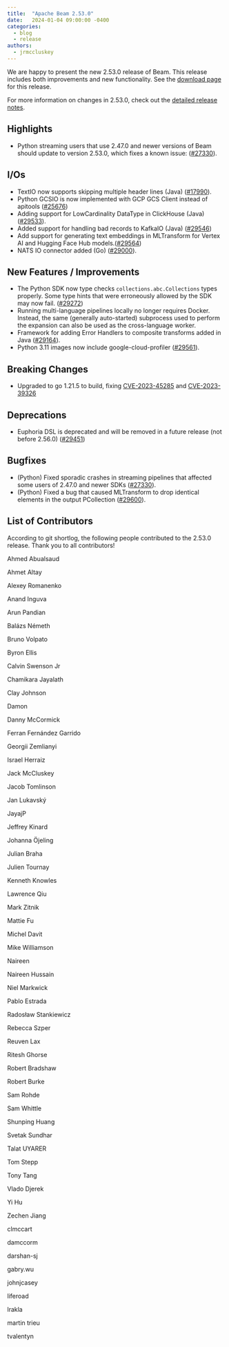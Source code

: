 ```yaml
---
title:  "Apache Beam 2.53.0"
date:   2024-01-04 09:00:00 -0400
categories:
  - blog
  - release
authors:
  - jrmccluskey
---
```

<!--
Licensed under the Apache License, Version 2.0 (the "License");
you may not use this file except in compliance with the License.
You may obtain a copy of the License at
http://www.apache.org/licenses/LICENSE-2.0
Unless required by applicable law or agreed to in writing, software
distributed under the License is distributed on an "AS IS" BASIS,
WITHOUT WARRANTIES OR CONDITIONS OF ANY KIND, either express or implied.
See the License for the specific language governing permissions and
limitations under the License.
-->

We are happy to present the new 2.53.0 release of Beam.
This release includes both improvements and new functionality.
See the [download page](/get-started/downloads/) for this release.

<!--more-->

For more information on changes in 2.53.0, check out the [detailed release notes](https://github.com/apache/beam/milestone/17).

## Highlights

* Python streaming users that use 2.47.0 and newer versions of Beam should update to version 2.53.0, which fixes a known issue: ([#27330](https://github.com/apache/beam/issues/27330)).

## I/Os

* TextIO now supports skipping multiple header lines (Java) ([#17990](https://github.com/apache/beam/issues/17990)).
* Python GCSIO is now implemented with GCP GCS Client instead of apitools ([#25676](https://github.com/apache/beam/issues/25676))
* Adding support for LowCardinality DataType in ClickHouse (Java) ([#29533](https://github.com/apache/beam/pull/29533)).
* Added support for handling bad records to KafkaIO (Java) ([#29546](https://github.com/apache/beam/pull/29546))
* Add support for generating text embeddings in MLTransform for Vertex AI and Hugging Face Hub models.([#29564](https://github.com/apache/beam/pull/29564))
* NATS IO connector added (Go) ([#29000](https://github.com/apache/beam/issues/29000)).

## New Features / Improvements

* The Python SDK now type checks `collections.abc.Collections` types properly. Some type hints that were erroneously allowed by the SDK may now fail. ([#29272](https://github.com/apache/beam/pull/29272))
* Running multi-language pipelines locally no longer requires Docker.
  Instead, the same (generally auto-started) subprocess used to perform the
  expansion can also be used as the cross-language worker.
* Framework for adding Error Handlers to composite transforms added in Java ([#29164](https://github.com/apache/beam/pull/29164)).
* Python 3.11 images now include google-cloud-profiler ([#29561](https://github.com/apache/beam/pull/29651)).

## Breaking Changes

* Upgraded to go 1.21.5 to build, fixing [CVE-2023-45285](https://security-tracker.debian.org/tracker/CVE-2023-45285) and [CVE-2023-39326](https://security-tracker.debian.org/tracker/CVE-2023-39326)

## Deprecations

* Euphoria DSL is deprecated and will be removed in a future release (not before 2.56.0) ([#29451](https://github.com/apache/beam/issues/29451))

## Bugfixes

* (Python) Fixed sporadic crashes in streaming pipelines that affected some users of 2.47.0 and newer SDKs ([#27330](https://github.com/apache/beam/issues/27330)).
* (Python) Fixed a bug that caused MLTransform to drop identical elements in the output PCollection ([#29600](https://github.com/apache/beam/issues/29600)).

## List of Contributors

According to git shortlog, the following people contributed to the 2.53.0 release. Thank you to all contributors!

Ahmed Abualsaud

Ahmet Altay

Alexey Romanenko

Anand Inguva

Arun Pandian

Balázs Németh

Bruno Volpato

Byron Ellis

Calvin Swenson Jr

Chamikara Jayalath

Clay Johnson

Damon

Danny McCormick

Ferran Fernández Garrido

Georgii Zemlianyi

Israel Herraiz

Jack McCluskey

Jacob Tomlinson

Jan Lukavský

JayajP

Jeffrey Kinard

Johanna Öjeling

Julian Braha

Julien Tournay

Kenneth Knowles

Lawrence Qiu

Mark Zitnik

Mattie Fu

Michel Davit

Mike Williamson

Naireen

Naireen Hussain

Niel Markwick

Pablo Estrada

Radosław Stankiewicz

Rebecca Szper

Reuven Lax

Ritesh Ghorse

Robert Bradshaw

Robert Burke

Sam Rohde

Sam Whittle

Shunping Huang

Svetak Sundhar

Talat UYARER

Tom Stepp

Tony Tang

Vlado Djerek

Yi Hu

Zechen Jiang

clmccart

damccorm

darshan-sj

gabry.wu

johnjcasey

liferoad

lrakla

martin trieu

tvalentyn